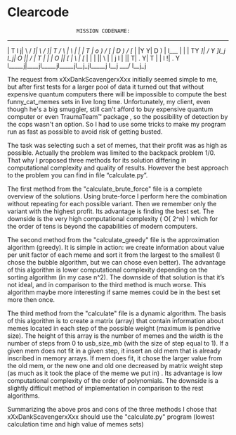 # Clearcode
                          MISSION CODENAME: 


 _      ____  ____     ___  ____     ___  ______   ___   ____  
| T    l    j|    \   /  _]|    \   /  _]|      T /   \ |    \ 
| |     |  T |  o  ) /  [_ |  D  ) /  [_ |      |Y     Y|  D  )
| l___  |  | |     TY    _]|    / Y    _]l_j  l_j|  O  ||    / 
|     T |  | |  O  ||   [_ |    \ |   [_   |  |  |     ||    \ 
|     | j  l |     ||     T|  .  Y|     T  |  |  l     !|  .  Y
l_____j|____jl_____jl_____jl__j\_jl_____j  l__j   \___/ l__j\_j
                                                               
                                                                                    
                                                                


The request from xXxDankScavengerxXxx initially seemed simple to me, but after first tests for a larger pool of data it turned out that without expensive quantum computers there will be impossible to compute the best funny_cat_memes sets in live long time. Unfortunately, my client, even though he's a big smuggler, still can't afford to buy expensive quantum computer or even TraumaTeam™ package , so the possibility of detection by the cops wasn't an option. So I had to use some tricks to make my program run as fast as possible to avoid risk of getting busted.

The task was selecting such a set of memes, that their profit was as high as possible. Actually the problem was limited to the backpack problem 1/0. That why I proposed three methods for its solution differing in computational complexity and quality of results. However the best approach to the problem you can find in file “calculate.py”.

The first method from the "calculate_brute_force" file is a complete overview of the solutions. Using brute-force I perform here the combination without repeating for each possible variant. Then we remember only the variant with the highest profit. Its advantage is finding the best set. The downside is the very high computational complexity ( O( 2^n) ) which for the order of tens is beyond the capabilities of modern computers.

The second method from the "calculate_greedy" file is the approximation algorithm (greedy). It is simple in action: we create information about value per unit factor of each meme and sort it from the largest to the smallest (I chose the bubble algorithm, but we can chose even better). The advantage of this algorithm is lower computational complexity depending on the sorting algorithm (in my case n^2). The downside of  that solution is that it’s not ideal, and in comparison to the third method is much worse. This algorithm maybe more interesting if same memes could be in the best set more then once.

The third method from the "calculate" file is a dynamic algorithm. The basis of this algorithm is to create a matrix (array) that contain information about memes located in each step of the possible weight (maximum is pendrive size). The height of this array is the number of memes and the width is the number of steps from 0 to usb_size_mb (with the size of step equal to 1). If a given mem does not fit in a given step, it insert an old mem that is already inscribed in memory arrays. If mem does fit, it chose the larger value from the old mem, or the new one and old one decreased by matrix weight step (as much as it took the place of the meme we put in) . Its advantage is low computational complexity of the order of polynomials. The downside is a slightly difficult method of implementation in comparison to the rest algorithms.

Summarizing the above pros and cons of the three methods I chose that xXxDankScavengerxXxx should use the "calculate.py" program (lowest calculation time and high value of memes sets)
